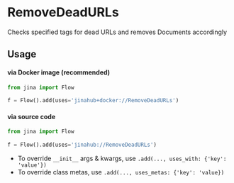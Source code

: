 # RemoveDeadURLs

Checks specified tags for dead URLs and removes Documents accordingly

## Usage

#### via Docker image (recommended)

```python
from jina import Flow
	
f = Flow().add(uses='jinahub+docker://RemoveDeadURLs')
```

#### via source code

```python
from jina import Flow
	
f = Flow().add(uses='jinahub://RemoveDeadURLs')
```

- To override `__init__` args & kwargs, use `.add(..., uses_with: {'key': 'value'})`
- To override class metas, use `.add(..., uses_metas: {'key': 'value})`
